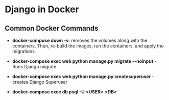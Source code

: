 # Django in Docker

## Common Docker Commands


- **docker-compose down -v**: removes the volumes along with the containers. Then, re-build the images, run the containers, and apply the migrations.

- **docker-compose exec web python manage.py migrate --noinput** - Runs Django migrate

- **docker-compose exec web python manage.py createsuperuser** - creates Django Superuser

- **docker-compose exec db psql -U \<USER> \<DB>**